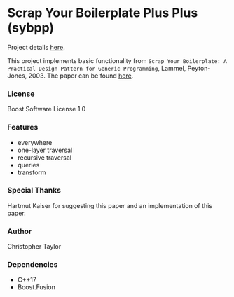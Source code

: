 <!-- Copyright (c) 2020 Christopher Taylor                                          -->
<!--                                                                                -->
<!--   Distributed under the Boost Software License, Version 1.0. (See accompanying -->
<!--   file LICENSE_1_0.txt or copy at http://www.boost.org/LICENSE_1_0.txt)        -->

# Scrap Your Boilerplate Plus Plus (sybpp)

Project details [here](http://www.github.com/ct-clmsn/sybpp/).

This project implements basic functionality from `Scrap Your Boilerplate: A Practical Design Pattern for Generic Programming`, Lammel, Peyton-Jones, 2003.
The paper can be found [here](https://www.microsoft.com/en-us/research/wp-content/uploads/2003/01/hmap.pdf).

### License

Boost Software License 1.0

### Features

* everywhere
* one-layer traversal
* recursive traversal
* queries
* transform

### Special Thanks

Hartmut Kaiser for suggesting this paper and an implementation of this paper.

### Author

Christopher Taylor

### Dependencies

* C++17
* Boost.Fusion
